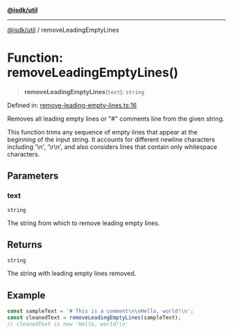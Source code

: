 [**@isdk/util**](../README.md)

***

[@isdk/util](../globals.md) / removeLeadingEmptyLines

# Function: removeLeadingEmptyLines()

> **removeLeadingEmptyLines**(`text`): `string`

Defined in: [remove-leading-empty-lines.ts:16](https://github.com/isdk/util.js/blob/e52ad0627fc33dea09d8db6ef431d619770364c0/src/remove-leading-empty-lines.ts#L16)

Removes all leading empty lines or "#" comments line from the given string.

This function trims any sequence of empty lines that appear at the beginning
of the input string. It accounts for different newline characters including
'\n', '\r\n', and also considers lines that contain only whitespace characters.

## Parameters

### text

`string`

The string from which to remove leading empty lines.

## Returns

`string`

The string with leading empty lines removed.

## Example

```ts
const sampleText = '# This is a comment\n\nHello, world!\n';
const cleanedText = removeLeadingEmptyLines(sampleText);
// cleanedText is now 'Hello, world!\n'
```
